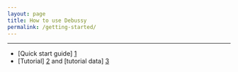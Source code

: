 ```yaml
---
layout: page
title: How to use Debussy
permalink: /getting-started/
---
```


---

- [Quick start guide] [1]
- [Tutorial] [2] and [tutorial data] [3]

[1]: <https://github.com/DeByeUSerSYstem/TUTORIALS/blob/main/Doc/QuickGuide.pdf> "quickguide.pdf"
[2]: <https://github.com/DeByeUSerSYstem/TUTORIALS/blob/main/Doc/TUTORIAL.pdf> "TUTORIAL.pdf"
[3]: <https://github.com/DeByeUSerSYstem/TUTORIALS> "TUTORIAL_DATA.zip"

